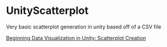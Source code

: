 # UnityScatterplot
Very basic scatterplot generation in unity based off of a CSV file

[Beginning Data Visualization in Unity: Scatterplot Creation](https://sites.psu.edu/bdssblog/2017/04/06/basic-data-visualization-in-unity-scatterplot-creation/)
